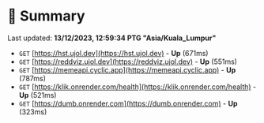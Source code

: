 # 📖 Summary
Last updated: **13/12/2023, 12:59:34 PTG "Asia/Kuala_Lumpur"**

- `GET` [https://hst.ujol.dev](https://hst.ujol.dev) - **Up** (671ms)
- `GET` [https://reddviz.ujol.dev](https://reddviz.ujol.dev) - **Up** (551ms)
- `GET` [https://memeapi.cyclic.app](https://memeapi.cyclic.app) - **Up** (787ms)
- `GET` [https://klik.onrender.com/health](https://klik.onrender.com/health) - **Up** (521ms)
- `GET` [https://dumb.onrender.com](https://dumb.onrender.com) - **Up** (323ms)
